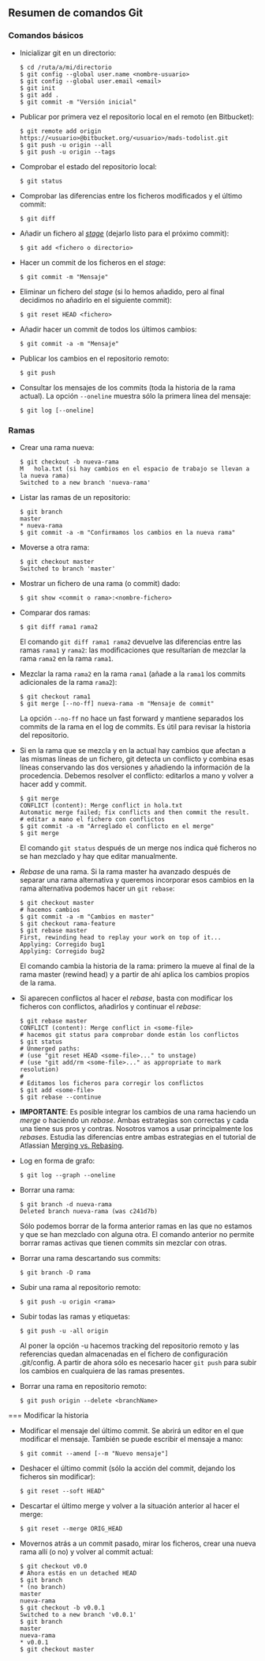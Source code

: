 ## Resumen de comandos Git

### Comandos básicos

- Inicializar git en un directorio:

    ```
    $ cd /ruta/a/mi/directorio  
    $ git config --global user.name <nombre-usuario>  
    $ git config --global user.email <email>  
    $ git init  
    $ git add .  
    $ git commit -m "Versión inicial"
    ```

- Publicar por primera vez el repositorio local en el remoto (en Bitbucket):

    ```
    $ git remote add origin https://<usuario>@bitbucket.org/<usuario>/mads-todolist.git  
    $ git push -u origin --all
    $ git push -u origin --tags
    ```

- Comprobar el estado del repositorio local:

    ```
    $ git status
    ```

- Comprobar las diferencias entre los ficheros modificados y el último commit:

    ```
    $ git diff
    ```

- Añadir un fichero al [_stage_](http://programmers.stackexchange.com/questions/119782/what-does-stage-mean-in-git) (dejarlo listo para el próximo commit):

    ```
    $ git add <fichero o directorio>
    ```

- Hacer un commit de los ficheros en el _stage_:

    ```
    $ git commit -m "Mensaje"
    ```

- Eliminar un fichero del _stage_ (si lo hemos añadido, pero al final decidimos no añadirlo en el siguiente commit):

    ```
    $ git reset HEAD <fichero>
    ```

- Añadir hacer un commit de todos los últimos cambios:

    ```
    $ git commit -a -m "Mensaje"
    ```

- Publicar los cambios en el repositorio remoto:

    ```
    $ git push
    ```

- Consultar los mensajes de los commits (toda la historia de la rama actual). La opción `--oneline` muestra sólo la primera línea del mensaje:

    ```
    $ git log [--oneline]
    ```

### Ramas

- Crear una rama nueva:

    ```
    $ git checkout -b nueva-rama  
    M   hola.txt (si hay cambios en el espacio de trabajo se llevan a la nueva rama)  
    Switched to a new branch 'nueva-rama'
    ```

- Listar las ramas de un repositorio:

    ```
    $ git branch  
    master  
    * nueva-rama  
    $ git commit -a -m "Confirmamos los cambios en la nueva rama"
    ```

- Moverse a otra rama:

    ```
    $ git checkout master  
    Switched to branch 'master'
    ```

- Mostrar un fichero de una rama (o commit) dado:

    ```
    $ git show <commit o rama>:<nombre-fichero>
    ```

- Comparar dos ramas:

    ```
    $ git diff rama1 rama2
    ```

    El comando `git diff rama1 rama2` devuelve las diferencias entre las ramas `rama1` y `rama2`: las modificaciones que resultarían de mezclar la rama `rama2` en la rama `rama1`.

- Mezclar la rama `rama2` en la rama `rama1` (añade a la `rama1` los commits adicionales de la rama `rama2`):

    ```
    $ git checkout rama1
    $ git merge [--no-ff] nueva-rama -m "Mensaje de commit"
    ```

    La opción `--no-ff` no hace un fast forward y mantiene separados los commits de la rama en el log de commits. Es útil para revisar la historia del repositorio.

- Si en la rama que se mezcla y en la actual hay cambios que afectan a las mismas líneas de un fichero, git detecta un conflicto y combina esas líneas conservando las dos versiones y añadiendo la información de la procedencia. Debemos resolver el conflicto: editarlos a mano y volver a hacer add y commit.

    ```
    $ git merge  
    CONFLICT (content): Merge conflict in hola.txt  
    Automatic merge failed; fix conflicts and then commit the result.  
    # editar a mano el fichero con conflictos  
    $ git commit -a -m "Arreglado el conflicto en el merge"
    $ git merge
    ```

    El comando `git status` después de un merge nos indica qué ficheros no se han mezclado y hay que editar manualmente.

- _Rebase_ de una rama. Si la rama master ha avanzado después de separar una rama alternativa y queremos incorporar esos cambios en la rama alternativa podemos hacer un `git rebase`:

    ```
    $ git checkout master  
    # hacemos cambios  
    $ git commit -a -m "Cambios en master"  
    $ git checkout rama-feature  
    $ git rebase master  
    First, rewinding head to replay your work on top of it...  
    Applying: Corregido bug1  
    Applying: Corregido bug2
    ```

    El comando cambia la historia de la rama: primero la mueve al final de la rama master (rewind head) y a partir de ahí aplica los cambios propios de la rama.

- Si aparecen conflictos al hacer el _rebase_, basta con modificar los ficheros con conflictos, añadirlos y continuar el _rebase_:

    ```
    $ git rebase master
    CONFLICT (content): Merge conflict in <some-file>
    # hacemos git status para comprobar donde están los conflictos
    $ git status
    # Unmerged paths:
    # (use "git reset HEAD <some-file>..." to unstage)
    # (use "git add/rm <some-file>..." as appropriate to mark resolution)
    #
    # Editamos los ficheros para corregir los conflictos
    $ git add <some-file>
    $ git rebase --continue
    ```

- **IMPORTANTE**: Es posible integrar los cambios de una rama haciendo un _merge_ o haciendo un _rebase_. Ambas estrategias son correctas y cada una tiene sus pros y contras. Nosotros vamos a usar principalmente los _rebases_. Estudia las diferencias entre ambas estrategias en el tutorial de Atlassian [Merging vs. Rebasing](https://www.atlassian.com/git/tutorials/merging-vs-rebasing).

- Log en forma de grafo:

    ```
    $ git log --graph --oneline 
    ```

- Borrar una rama:

    ```
    $ git branch -d nueva-rama  
    Deleted branch nueva-rama (was c241d7b)
    ```
    Sólo podemos borrar de la forma anterior ramas en las que no estamos y que se han mezclado con alguna otra. El comando anterior no permite borrar ramas activas que tienen commits sin mezclar con otras.

- Borrar una rama descartando sus commits:

    ```
    $ git branch -D rama
    ```

- Subir una rama al repositorio remoto:

    ```
    $ git push -u origin <rama>
    ```

- Subir todas las ramas y etiquetas:

    ```
    $ git push -u -all origin
    ```

    Al poner la opción -u hacemos tracking del repositorio remoto y las referencias quedan almacenadas en el fichero de configuración .git/config. A partir de ahora sólo es necesario hacer `git push` para subir los cambios en cualquiera de las ramas presentes.

- Borrar una rama en repositorio remoto:

    ```
    $ git push origin --delete <branchName>
    ```

=== Modificar la historia

- Modificar el mensaje del último commit. Se abrirá un editor en el que modificar el mensaje. También se puede escribir el mensaje a mano:

    ```
    $ git commit --amend [--m "Nuevo mensaje"]
    ```

- Deshacer el último commit (sólo la acción del commit, dejando los ficheros sin modificar):

    ```
    $ git reset --soft HEAD^
    ```

- Descartar el último merge y volver a la situación anterior al hacer el merge:

    ```
    $ git reset --merge ORIG_HEAD
    ```

- Movernos atrás a un commit pasado, mirar los ficheros, crear una nueva rama allí (o no) y volver al commit actual:

    ```
    $ git checkout v0.0  
    # Ahora estás en un detached HEAD  
    $ git branch  
    * (no branch)  
    master  
    nueva-rama  
    $ git checkout -b v0.0.1  
    Switched to a new branch 'v0.0.1'  
    $ git branch  
    master  
    nueva-rama  
    * v0.0.1  
    $ git checkout master
    ```
